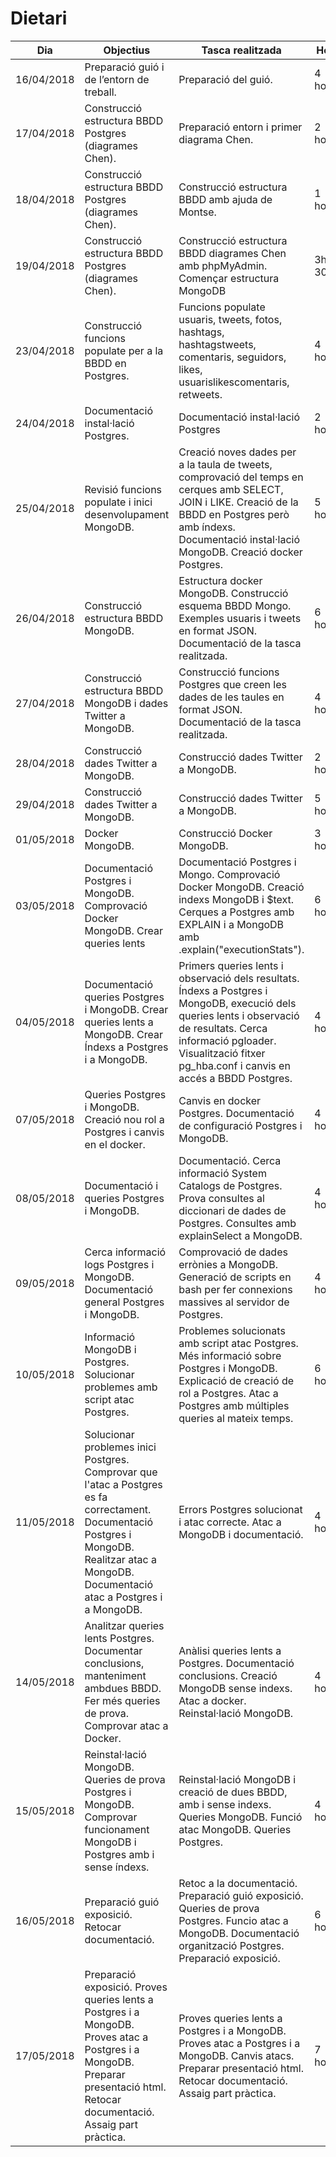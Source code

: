 # Dietari

Dia | Objectius | Tasca realitzada | Hores
----|-----------|------------------|-------
16/04/2018 | Preparació guió i de l’entorn de treball. | Preparació del guió. | 4 hores.
17/04/2018 | Construcció estructura BBDD Postgres (diagrames Chen). | Preparació entorn i primer diagrama Chen. | 2 hores.
18/04/2018 | Construcció estructura BBDD Postgres (diagrames Chen). | Construcció estructura BBDD amb ajuda de Montse. | 1 hora.
19/04/2018 | Construcció estructura BBDD Postgres (diagrames Chen). | Construcció estructura BBDD diagrames Chen amb phpMyAdmin. Començar estructura MongoDB | 3h 30min.
23/04/2018 | Construcció funcions populate per a la BBDD en Postgres. | Funcions populate usuaris, tweets, fotos, hashtags, hashtagstweets, comentaris, seguidors, likes, usuarislikescomentaris, retweets. | 4 hores.
24/04/2018 | Documentació instal·lació Postgres. | Documentació instal·lació Postgres | 2 hores. 
25/04/2018 | Revisió funcions populate i inici desenvolupament MongoDB. | Creació noves dades per a la taula de tweets, comprovació del temps en cerques amb SELECT, JOIN i LIKE. Creació de la BBDD en Postgres però amb índexs. Documentació instal·lació MongoDB. Creació docker Postgres.| 5 hores.
26/04/2018 | Construcció estructura BBDD MongoDB. | Estructura docker MongoDB. Construcció esquema BBDD Mongo. Exemples usuaris i tweets en format JSON. Documentació de la tasca realitzada.| 6 hores.
27/04/2018 | Construcció estructura BBDD MongoDB i dades Twitter a MongoDB. | Construcció funcions Postgres que creen les dades de les taules en format JSON. Documentació de la tasca realitzada.| 4 hores.
28/04/2018 | Construcció dades Twitter a MongoDB. | Construcció dades Twitter a MongoDB.| 2 hores.
29/04/2018 | Construcció dades Twitter a MongoDB. | Construcció dades Twitter a MongoDB.| 5 hores.
01/05/2018 | Docker MongoDB. | Construcció Docker MongoDB. | 3 hores.
03/05/2018 | Documentació Postgres i MongoDB. Comprovació Docker MongoDB. Crear queries lents |  Documentació Postgres i Mongo. Comprovació Docker MongoDB. Creació indexs MongoDB i $text. Cerques a Postgres amb EXPLAIN i a MongoDB amb .explain("executionStats"). | 6 hores.
04/05/2018 | Documentació queries Postgres i MongoDB. Crear queries lents a MongoDB. Crear Índexs a Postgres i a MongoDB. | Primers queries lents i observació dels resultats. Índexs a Postgres i MongoDB, execució dels queries lents i observació de resultats. Cerca informació pgloader. Visualització fitxer pg_hba.conf i canvis en accés a BBDD Postgres. | 4 hores.
07/05/2018 | Queries Postgres i MongoDB. Creació nou rol a Postgres i canvis en el docker. | Canvis en docker Postgres. Documentació de configuració Postgres i MongoDB.  | 4 hores.
08/05/2018 | Documentació i queries Postgres i MongoDB. | Documentació. Cerca informació System Catalogs de Postgres. Prova consultes al diccionari de dades de Postgres. Consultes amb explainSelect a MongoDB. | 4 hores.
09/05/2018 | Cerca informació logs Postgres i MongoDB. Documentació general Postgres i MongoDB.  | Comprovació de dades errònies a MongoDB. Generació de scripts en bash per fer connexions massives al servidor de Postgres.  | 4 hores. 
10/05/2018 | Informació MongoDB i Postgres. Solucionar problemes amb script atac Postgres.  | Problemes solucionats amb script atac Postgres. Més informació sobre Postgres i MongoDB. Explicació de creació de rol a Postgres. Atac a Postgres amb múltiples queries al mateix temps. |  6 hores.
11/05/2018 | Solucionar problemes inici Postgres. Comprovar que l'atac a Postgres es fa correctament. Documentació Postgres i MongoDB. Realitzar atac a MongoDB. Documentació atac a Postgres i a MongoDB. | Errors Postgres solucionat i atac correcte. Atac a MongoDB i documentació. |  4 hores.
14/05/2018 | Analitzar queries lents Postgres. Documentar conclusions, manteniment ambdues BBDD. Fer més queries de prova. Comprovar atac a Docker. | Anàlisi queries lents a Postgres. Documentació conclusions. Creació MongoDB sense indexs. Atac a docker. Reinstal·lació MongoDB. |  4 hores.
15/05/2018 | Reinstal·lació MongoDB. Queries de prova Postgres i MongoDB. Comprovar funcionament MongoDB i Postgres amb i sense índexs. | Reinstal·lació MongoDB i creació de dues BBDD, amb i sense indexs. Queries MongoDB. Funció atac MongoDB. Queries Postgres. |  4 hores.
16/05/2018 | Preparació guió exposició. Retocar documentació. | Retoc a la documentació. Preparació guió exposició. Queries de prova Postgres. Funcio atac a MongoDB. Documentació organització Postgres. Preparació exposició. |  6 hores.
17/05/2018 | Preparació exposició. Proves queries lents a Postgres i a MongoDB. Proves atac a Postgres i a MongoDB. Preparar presentació html. Retocar documentació. Assaig part pràctica. | Proves queries lents a Postgres i a MongoDB. Proves atac a Postgres i a MongoDB. Canvis atacs. Preparar presentació html. Retocar documentació. Assaig part pràctica. |  7 hores.
